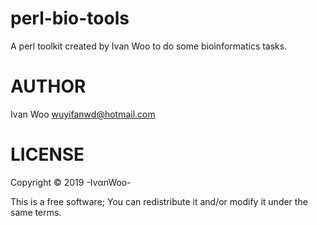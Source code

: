 # perl-bio-tools

A perl toolkit created by Ivan Woo to do some bioinformatics tasks.

# AUTHOR

Ivan Woo <wuyifanwd@hotmail.com>

# LICENSE

Copyright &copy; 2019 -Iv&alpha;nWoo-  

This is a free software; You can redistribute it and/or modify it under the same terms.